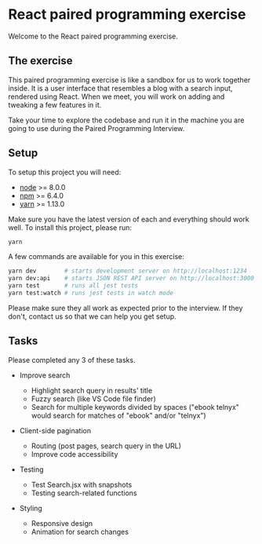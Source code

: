 # React paired programming exercise

Welcome to the React paired programming exercise.

## The exercise

This paired programming exercise is like a sandbox for us to work together
inside. It is a user interface that resembles a blog with a search input,
rendered using React. When we meet, you will work on adding and tweaking a few
features in it.

Take your time to explore the codebase and run it in the machine you are
going to use during the Paired Programming Interview.

## Setup

To setup this project you will need:

- [node](https://nodejs.org/en/) >= 8.0.0
- [npm](https://www.npmjs.com/package/npm) >= 6.4.0
- [yarn](https://yarnpkg.com/en/) >= 1.13.0

Make sure you have the latest version of each and everything should work well.
To install this project, please run:

```bash
yarn
```

A few commands are available for you in this exercise:

```bash
yarn dev        # starts development server on http://localhost:1234
yarn dev:api    # starts JSON REST API server on http://localhost:3000
yarn test       # runs all jest tests
yarn test:watch # runs jest tests in watch mode
```

Please make sure they all work as expected prior to the interview. If they
don't, contact us so that we can help you get setup.

## Tasks

Please completed any 3 of these tasks.

- Improve search

  - Highlight search query in results' title
  - Fuzzy search (like VS Code file finder)
  - Search for multiple keywords divided by spaces ("ebook telnyx" would search for matches of "ebook" and/or "telnyx")

- Client-side pagination

  - Routing (post pages, search query in the URL)
  - Improve code accessibility

- Testing

  - Test Search.jsx with snapshots
  - Testing search-related functions

- Styling
  - Responsive design
  - Animation for search changes
